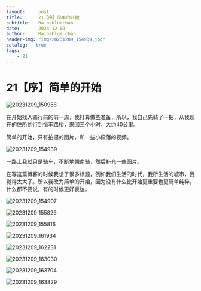 ```yaml
---
layout:     post
title:      21【序】简单的开始
subtitle:   Rainsbluechan
date:       2023-12-09
author:     Rainsblue.chan
header-img: "img/20231209_154939.jpg"
catalog:   true
tags:
    - 21
---
```


# 21【序】简单的开始

![20231209_150958](https://cdn.jsdelivr.net/gh/rainsbluechan/bgimage@main/img/202312092340843.JPG)

在开始找人骑行前的前一周，我打算做些准备，所以，我自己先骑了一把，从我现在的住所刘行到恒丰路桥，来回三个小时，大约40公里。

简单的开始，只有拍摄的图片，和一些小段落的视频。

![20231209_154939](https://cdn.jsdelivr.net/gh/rainsbluechan/bgimage@main/img/202312112202372.JPG)

一路上我就只是骑车，不断地朝南骑，然后补充一些图片。

在写这篇博客的时候我想了很多标题，例如我们生活的时代，我所生活的城市，我觉得太大了。所以我改为简单的开始，因为没有什么比开始更重要也更简单纯粹，什么都不要说，有的时候更好表达。

![20231209_154907](https://cdn.jsdelivr.net/gh/rainsbluechan/bgimage@main/img/202312112221296.JPG)

![20231209_155826](https://cdn.jsdelivr.net/gh/rainsbluechan/bgimage@main/img/202312112222825.JPG)

![20231209_155816](https://cdn.jsdelivr.net/gh/rainsbluechan/bgimage@main/img/202312112222773.JPG)

![20231209_161934](https://cdn.jsdelivr.net/gh/rainsbluechan/bgimage@main/img/202312112222204.JPG)

![20231209_162231](https://cdn.jsdelivr.net/gh/rainsbluechan/bgimage@main/img/202312112223312.JPG)

![20231209_163030](https://cdn.jsdelivr.net/gh/rainsbluechan/bgimage@main/img/202312112223315.JPG)

![20231209_163704](https://cdn.jsdelivr.net/gh/rainsbluechan/bgimage@main/img/202312112223533.JPG)

![20231209_163829](I:\资料库\下载仓库\sony+apple\sony\20231209_163829.JPG)
